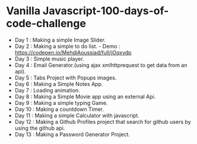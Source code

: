 # Vanilla Javascript-100-days-of-code-challenge
 - Day 1 : Making a simple Image Slider.
 - Day 2 : Making a simple to do list. - Demo : https://codepen.io/MehdiAoussiad/full/jOqxydp
 - Day 3 : Simple music player.
 - Day 4 : Email Generator.(using ajax xmlhttprequest to get data from an api).
 - Day 5 : Tabs Project with Popups images.
 - Day 6 : Making a Simple Notes App.
 - Day 7 : Loading animation.
 - Day 8 : Making a Simple Movie app using an external Api.
 - Day 9 : Making a simple typing Game.
 - Day 10 : Making a countdown Timer.
 - Day 11 : Making a simple Calculator with javascript.
 - Day 12 : Making a Github Profiles project that search for github users by using the github api.
 - Day 13 : Making a Password Generator Project.
